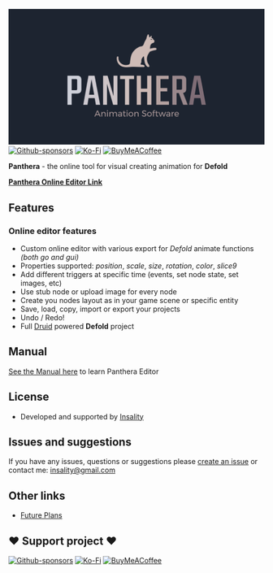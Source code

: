 
[![](media/panthera_logo.png)](https://insality.github.io/panthera-editor/editor)
[![Github-sponsors](https://img.shields.io/badge/sponsor-30363D?style=for-the-badge&logo=GitHub-Sponsors&logoColor=#EA4AAA)](https://github.com/sponsors/insality) [![Ko-Fi](https://img.shields.io/badge/Ko--fi-F16061?style=for-the-badge&logo=ko-fi&logoColor=white)](https://ko-fi.com/insality) [![BuyMeACoffee](https://img.shields.io/badge/Buy%20Me%20a%20Coffee-ffdd00?style=for-the-badge&logo=buy-me-a-coffee&logoColor=black)](https://www.buymeacoffee.com/insality)

**Panthera** - the online tool for visual creating animation for **Defold**

[**Panthera Online Editor Link**](https://insality.github.io/panthera-editor/editor)

## Features

### Online editor features
- Custom online editor with various export for _Defold_ animate functions _(both go and gui)_
- Properties supported: _position_, _scale_, _size_, _rotation_, _color_, _slice9_
- Add different triggers at specific time (events, set node state, set images, etc)
- Use stub node or upload image for every node
- Create you nodes layout as in your game scene or specific entity
- Save, load, copy, import or export your projects
- Undo / Redo!
- Full [Druid](https://github.com/Insality/druid/) powered **Defold** project


## Manual

[See the Manual here](docs/Manual.md) to learn Panthera Editor


## License

- Developed and supported by [Insality](https://github.com/Insality)


## Issues and suggestions

If you have any issues, questions or suggestions please [create an issue](https://github.com/Insality/panthera-editor/issues) or contact me: [insality@gmail.com](mailto:insality@gmail.com)


## Other links

- [Future Plans](docs/Plans.md)


## ❤️ Support project ❤️

[![Github-sponsors](https://img.shields.io/badge/sponsor-30363D?style=for-the-badge&logo=GitHub-Sponsors&logoColor=#EA4AAA)](https://github.com/sponsors/insality) [![Ko-Fi](https://img.shields.io/badge/Ko--fi-F16061?style=for-the-badge&logo=ko-fi&logoColor=white)](https://ko-fi.com/insality) [![BuyMeACoffee](https://img.shields.io/badge/Buy%20Me%20a%20Coffee-ffdd00?style=for-the-badge&logo=buy-me-a-coffee&logoColor=black)](https://www.buymeacoffee.com/insality)
